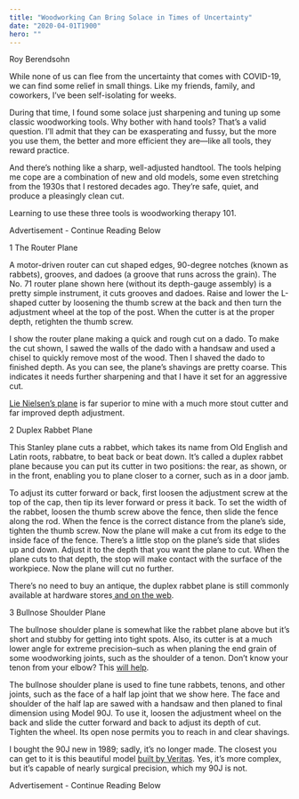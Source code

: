 ```yaml
---
title: "Woodworking Can Bring Solace in Times of Uncertainty"
date: "2020-04-01T1900"
hero: ""
---
```

Roy Berendsohn

While none of us can flee from the uncertainty that comes with COVID-19,
we can find some relief in small things. Like my friends, family, and
coworkers, I’ve been self-isolating for weeks.

During that time, I found some solace just sharpening and tuning up some
classic woodworking tools. Why bother with hand tools? That’s a valid
question. I’ll admit that they can be exasperating and fussy, but the
more you use them, the better and more efficient they are—like all
tools, they reward practice.

And there’s nothing like a sharp, well-adjusted handtool. The tools
helping me cope are a combination of new and old­ models, some even
stretching from the 1930s that I restored decades ago. They’re safe,
quiet, and produce a pleasingly clean cut.

Learning to use these three tools is woodworking therapy 101.

Advertisement - Continue Reading Below

1 The Router Plane

A motor-driven router can cut shaped edges, 90-degree notches (known as
rabbets), grooves, and dadoes (a groove that runs across the grain). The
No. 71 router plane shown here (without its depth-gauge assembly) is a
pretty simple instrument, it cuts grooves and dadoes. Raise and lower
the L-shaped cutter by loosening the thumb screw at the back and then
turn the adjustment wheel at the top of the post. When the cutter is at
the proper depth, retighten the thumb screw.

I show the router plane making a quick and rough cut on a dado. To make
the cut shown, I sawed the walls of the dado with a handsaw and used a
chisel to quickly remove most of the wood. Then I shaved the dado to
finished depth. As you can see, the plane’s shavings are pretty coarse.
This indicates it needs further sharpening and that I have it set for an
aggressive cut.

[Lie Nielsen’s plane][1] is far superior to mine with a much more stout
cutter and far improved depth adjustment.

2 Duplex Rabbet Plane

This Stanley plane cuts a rabbet, which takes its name from Old English
and Latin roots, rabbatre, to beat back or beat down. It’s called a
duplex rabbet plane because you can put its cutter in two positions: the
rear, as shown, or in the front, enabling you to plane closer to a
corner, such as in a door jamb.

To adjust its cutter forward or back, first loosen the adjustment screw
at the top of the cap, then tip its lever forward or press it back. To
set the width of the rabbet, loosen the thumb screw above the fence,
then slide the fence along the rod. When the fence is the correct
distance from the plane’s side, tighten the thumb screw. Now the plane
will make a cut from its edge to the inside face of the fence. There’s a
little stop on the plane’s side that slides up and down. Adjust it to
the depth that you want the plane to cut. When the plane cuts to that
depth, the stop will make contact with the surface of the workpiece. Now
the plane will cut no further.  

There’s no need to buy an antique, the duplex rabbet plane is still
commonly available at hardware stores[ and on the web][2].  

3 Bullnose Shoulder Plane

The bullnose shoulder plane is somewhat like the rabbet plane above but
it’s short and stubby for getting into tight spots. Also, its cutter is
at a much lower angle for extreme precision–such as when planing the end
grain of some woodworking joints, such as the shoulder of a tenon. Don’t
know your tenon from your elbow? This [will help][3].

The bullnose shoulder plane is used to fine tune rabbets, tenons, and
other joints, such as the face of a half lap joint that we show here.
The face and shoulder of the half lap are sawed with a handsaw and then
planed to final dimension using Model 90J. To use it, loosen the
adjustment wheel on the back and slide the cutter forward and back to
adjust its depth of cut. Tighten the wheel. Its open nose permits you to
reach in and clear shavings.  
  
I bought the 90J new in 1989; sadly, it’s no longer made. The closest
you can get to it is this beautiful model [built by Veritas][4]. Yes,
it’s more complex, but it’s capable of nearly surgical precision, which
my 90J is not.

Advertisement - Continue Reading Below

   [1]: https://www.lie-nielsen.com/products/large-router-planes-
   [2]: https://go.redirectingat.com/?id=74968X1525083&xs=1&url=https%3A%2F%2Fwww.walmart.com%2Fip%2FStanley-10-Bullnose-Rabbet-Plane-2-Position-Cutter-12-978%2F26910111&sref=https%3A%2F%2Fwww.popularmechanics.com%2Fhome%2Fhow-to-plans%2Fg31997239%2Fwoodworking-therapy-coronavirus%2F%3Fpre%3Dhome%252Fhow-to-plans%252F%26prefix%3Dg%26id%3D31997239%26del%3D%26variantId%3D%26post%3D%252Fwoodworking-therapy-coronavirus
   [3]: https://www.finewoodworking.com/2019/02/11/11-mortise-and-tenon-variations
   [4]: https://www.leevalley.com/en-us/shop/tools/hand-tools/planes/joinery/49709-veritas-bullnose-plane?gclid=EAIaIQobChMI-IXRjKO46AIVF4nICh190wwoEAkYEiABEgJYqfD_BwE